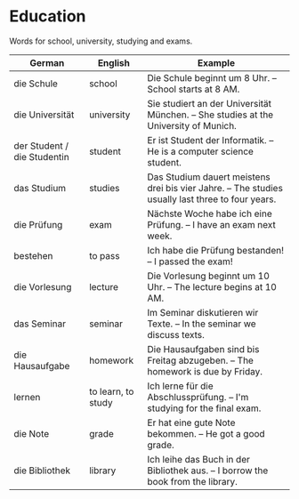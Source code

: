 # Education

Words for school, university, studying and exams.

| German | English | Example |
|--------|---------|---------|
| die Schule | school | Die Schule beginnt um 8 Uhr. – School starts at 8 AM. |
| die Universität | university | Sie studiert an der Universität München. – She studies at the University of Munich. |
| der Student / die Studentin | student | Er ist Student der Informatik. – He is a computer science student. |
| das Studium | studies | Das Studium dauert meistens drei bis vier Jahre. – The studies usually last three to four years. |
| die Prüfung | exam | Nächste Woche habe ich eine Prüfung. – I have an exam next week. |
| bestehen | to pass | Ich habe die Prüfung bestanden! – I passed the exam! |
| die Vorlesung | lecture | Die Vorlesung beginnt um 10 Uhr. – The lecture begins at 10 AM. |
| das Seminar | seminar | Im Seminar diskutieren wir Texte. – In the seminar we discuss texts. |
| die Hausaufgabe | homework | Die Hausaufgaben sind bis Freitag abzugeben. – The homework is due by Friday. |
| lernen | to learn, to study | Ich lerne für die Abschlussprüfung. – I'm studying for the final exam. |
| die Note | grade | Er hat eine gute Note bekommen. – He got a good grade. |
| die Bibliothek | library | Ich leihe das Buch in der Bibliothek aus. – I borrow the book from the library. |

